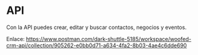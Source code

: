 # API

Con la API puedes crear, editar y buscar contactos, negocios y eventos.

Enlace:
https://www.postman.com/dark-shuttle-5185/workspace/woofed-crm-api/collection/905262-e0bb0d71-a634-4fa2-8b03-4ae4c6dde690
